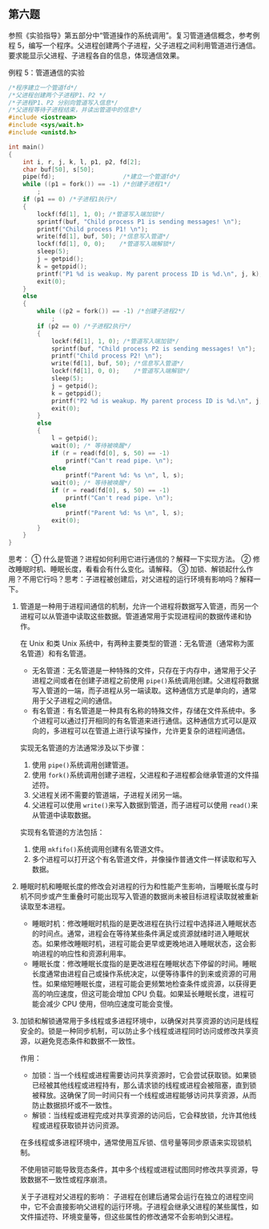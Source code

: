 ## 第六题

参照《实验指导》第五部分中“管道操作的系统调用”。复习管道通信概念，参考例程 5，编写一个程序。父进程创建两个子进程，父子进程之间利用管道进行通信。要求能显示父进程、子进程各自的信息，体现通信效果。

例程 5：管道通信的实验

```cpp
/*程序建立一个管道fd*/
/*父进程创建两个子进程P1、P2 */
/*子进程P1、P2 分别向管道写入信息*/
/*父进程等待子进程结束，并读出管道中的信息*/
#include <iostream>
#include <sys/wait.h>
#include <unistd.h>

int main()
{
    int i, r, j, k, l, p1, p2, fd[2];
    char buf[50], s[50];
    pipe(fd);                   /*建立一个管道fd*/
    while ((p1 = fork()) == -1) /*创建子进程1*/
        ;
    if (p1 == 0) /*子进程1执行*/
    {
        lockf(fd[1], 1, 0); /*管道写入端加锁*/
        sprintf(buf, "Child process P1 is sending messages! \n");
        printf("Child process P1! \n");
        write(fd[1], buf, 50); /*信息写入管道*/
        lockf(fd[1], 0, 0);    /*管道写入端解锁*/
        sleep(5);
        j = getpid();
        k = getppid();
        printf("P1 %d is weakup. My parent process ID is %d.\n", j, k);
        exit(0);
    }
    else
    {
        while ((p2 = fork()) == -1) /*创建子进程2*/
            ;
        if (p2 == 0) /*子进程2执行*/
        {
            lockf(fd[1], 1, 0); /*管道写入端加锁*/
            sprintf(buf, "Child process P2 is sending messages! \n");
            printf("Child process P2! \n");
            write(fd[1], buf, 50); /*信息写入管道*/
            lockf(fd[1], 0, 0);    /*管道写入端解锁*/
            sleep(5);
            j = getpid();
            k = getppid();
            printf("P2 %d is weakup. My parent process ID is %d.\n", j, k);
            exit(0);
        }
        else
        {
            l = getpid();
            wait(0); /* 等待被唤醒*/
            if (r = read(fd[0], s, 50) == -1)
                printf("Can't read pipe. \n");
            else
                printf("Parent %d: %s \n", l, s);
            wait(0); /* 等待被唤醒*/
            if (r = read(fd[0], s, 50) == -1)
                printf("Can't read pipe. \n");
            else
                printf("Parent %d: %s \n", l, s);
            exit(0);
        }
    }
}
```

思考：
① 什么是管道？进程如何利用它进行通信的？解释一下实现方法。
② 修改睡眠时机、睡眠长度，看看会有什么变化。请解释。
③ 加锁、解锁起什么作用？不用它行吗？思考：子进程被创建后，对父进程的运行环境有影响吗？解释一下。

1. 管道是一种用于进程间通信的机制，允许一个进程将数据写入管道，而另一个进程可以从管道中读取这些数据。管道通常用于实现进程间的数据传递和协作。

    在 Unix 和类 Unix 系统中，有两种主要类型的管道：无名管道（通常称为匿名管道）和有名管道。

    - 无名管道：无名管道是一种特殊的文件，只存在于内存中，通常用于父子进程之间或者在创建子进程之前使用 `pipe()`系统调用创建。父进程将数据写入管道的一端，而子进程从另一端读取。这种通信方式是单向的，通常用于父子进程之间的通信。
    - 有名管道：有名管道是一种具有名称的特殊文件，存储在文件系统中。多个进程可以通过打开相同的有名管道来进行通信。这种通信方式可以是双向的，多进程可以在管道上进行读写操作，允许更复杂的进程间通信。

    实现无名管道的方法通常涉及以下步骤：

    1. 使用 `pipe()`系统调用创建管道。
    2. 使用 `fork()`系统调用创建子进程，父进程和子进程都会继承管道的文件描述符。
    3. 父进程关闭不需要的管道端，子进程关闭另一端。
    4. 父进程可以使用 `write()`来写入数据到管道，而子进程可以使用 `read()`来从管道中读取数据。

    实现有名管道的方法包括：

    1. 使用 `mkfifo()`系统调用创建有名管道文件。
    2. 多个进程可以打开这个有名管道文件，并像操作普通文件一样读取和写入数据。

2. 睡眠时机和睡眠长度的修改会对进程的行为和性能产生影响，当睡眠长度与时机不同步或产生重叠时可能出现写入管道的数据尚未被目标进程读取就被重新读取至本进程。

    - 睡眠时机：修改睡眠时机指的是更改进程在执行过程中选择进入睡眠状态的时间点。通常，进程会在等待某些条件满足或资源就绪时进入睡眠状态。如果修改睡眠时机，进程可能会更早或更晚地进入睡眠状态，这会影响进程的响应性和资源利用率。
    - 睡眠长度：修改睡眠长度指的是更改进程在睡眠状态下停留的时间。睡眠长度通常由进程自己或操作系统决定，以便等待事件的到来或资源的可用性。如果缩短睡眠长度，进程可能会更频繁地检查条件或资源，以获得更高的响应速度，但这可能会增加 CPU 负载。如果延长睡眠长度，进程可能会减少 CPU 使用，但响应速度可能会变慢。

3. 加锁和解锁通常用于多线程或多进程环境中，以确保对共享资源的访问是线程安全的。锁是一种同步机制，可以防止多个线程或进程同时访问或修改共享资源，以避免竞态条件和数据不一致性。

    作用：

    - 加锁：当一个线程或进程需要访问共享资源时，它会尝试获取锁。如果锁已经被其他线程或进程持有，那么请求锁的线程或进程会被阻塞，直到锁被释放。这确保了同一时间只有一个线程或进程能够访问共享资源，从而防止数据损坏或不一致性。
    - 解锁：当线程或进程完成对共享资源的访问后，它会释放锁，允许其他线程或进程获取锁并访问资源。

    在多线程或多进程环境中，通常使用互斥锁、信号量等同步原语来实现锁机制。

    不使用锁可能导致竞态条件，其中多个线程或进程试图同时修改共享资源，导致数据不一致性或程序崩溃。

    关于子进程对父进程的影响：
    子进程在创建后通常会运行在独立的进程空间中，它不会直接影响父进程的运行环境。子进程会继承父进程的某些属性，如文件描述符、环境变量等，但这些属性的修改通常不会影响到父进程。
